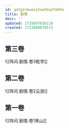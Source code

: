 ```yaml
---
id: gatg2vbwexy5awhbq3fm0hm
title: 剧情
desc: ''
updated: 1735897656110
created: 1723808676573
---
```


## 第三卷

<!-- autocorrect-disable -->
![[阵问.剧情.卷3乾学]]
<!-- autocorrect-enable -->

## 第二卷

<!-- autocorrect-disable -->
![[阵问.剧情.卷2云游]]
<!-- autocorrect-enable -->

## 第一卷

<!-- autocorrect-disable -->
![[阵问.剧情.卷1黑山]]
<!-- autocorrect-enable -->
